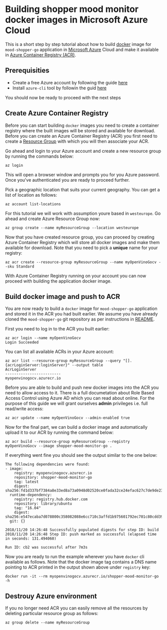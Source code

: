 # Building shopper mood monitor docker images in Microsoft Azure Cloud

This is a short step by step tutorial about how to build [docker](https://docker.com) image for `mood-shopper-go` application in [Microsoft Azure](https://azure.microsoft.com/) Cloud and make it available in [Azure Container Registry (ACR)](https://docs.microsoft.com/en-us/azure/container-registry/).

## Prerequisities

* Create a free Azure account by following the guide [here](https://azure.microsoft.com/en-us/free/)
* Install `azure-cli` tool by followin the guid [here](https://docs.microsoft.com/en-us/cli/azure/install-azure-cli?view=azure-cli-latest)

You should now be ready to proceed with the next steps

## Create Azure Container Registry

Before you can start building `docker` images you need to create a container registry where the built images will be stored and available for download. Before you can create an Azure Container Registry (ACR) you first need to create a [Resource Group](https://docs.microsoft.com/en-us/azure/azure-resource-manager/resource-group-overview#resource-groups) with which you will then associate your ACR.

Go ahead and login to your Azure account and create a new resource group by running the commands below:

```
az login
```

This will open a browser window and prompts you for you Azure password. Once you've authenticated you are ready to proceed further.

Pick a geographic location that suits your current geography. You can get a list of location as follows:

```
az account list-locations
```

For this tutorial we will work with assumption youre based in `westeurope`. Go ahead and create Azure Resource Group now:

```
az group create --name myResourceGroup --location westeurope
```

Now that you have created resource group, you can proceed by creating Azure Container Registry which will store all docker images and make them available for download. Note that you need to pick a **unique** name for your registry:

```
az acr create --resource-group myResourceGroup --name myOpenVinoGocv --sku Standard
```

With Azure Container Registry running on your account you can now proceed with building the application docker image.


## Build docker image and push to ACR

You are now ready to build a `docker` image for `mood-shopper-go` application and stored it in the ACR you had built earlier. We assume you have already cloned the `mood-shopper-go` git repository as per instructions in [README](./README.md).

First you need to log in to the ACR you built earlier:
```
az acr login --name myOpenVinoGocv
Login Succeeded
```

You can list all available ACRs in your Azure account:

```
az acr list --resource-group myResourceGroup --query "[].{acrLoginServer:loginServer}" --output table
AcrLoginServer
-------------------------
myopenvinogocv.azurecr.io
```

Before you are able to build and push new docker images into the ACR you need to allow access to it. There is a full documetation about Role Based Access Control using Azure AD which you can read about online. For the purpose of this guide we will grant ourselves **admin** privileges i.e. full read/write access:

```
az acr update --name myOpenVinoGocv --admin-enabled true
```

Now for the final part, we can build a docker image and automatically upload it to our ACR by running the command below:

```
az acr build --resource-group myResourceGroup --registry myOpenVinoGocv --image shopper-mood-monitor-go .
```

If everything went fine you should see the output similar to the one below:
```
The following dependencies were found:
- image:
    registry: myopenvinogocv.azurecr.io
    repository: shopper-mood-monitor-go
    tag: latest
    digest: sha256:fd1d337bf7384a8e33ed8a73a0948d02520ce0fada32ce24efac627c7de9de23
  runtime-dependency:
    registry: registry.hub.docker.com
    repository: library/ubuntu
    tag: "16.04"
    digest: sha256:e547ecaba7d078800c358082088e6cc710c3affd1b975601792ec701c80cdd39
  git: {}

2018/11/20 14:26:48 Successfully populated digests for step ID: build
2018/11/20 14:26:48 Step ID: push marked as successful (elapsed time in seconds: 131.494060)

Run ID: cb2 was successful after 7m3s
```

Now you are ready to run the example wherever you have `docker` cli available as follows. Note that the docker image tag contains a DNS name pointing to ACR printed in the output shown above under `registry` key:

```
docker run -it --rm myopenvinogocv.azurecr.io/shopper-mood-monitor-go -h
```

## Destrouy Azure environment

If you no longer need ACR you can easily remove all the resources by deleting particular resource group as follows:
```
az group delete --name myResourceGroup
```

